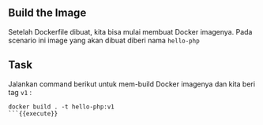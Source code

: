 ## Build the Image

Setelah Dockerfile dibuat, kita bisa mulai membuat Docker imagenya. Pada scenario ini image yang akan dibuat diberi nama `hello-php`

## Task
Jalankan command berikut untuk mem-build Docker imagenya dan kita beri tag `v1` :

```
docker build . -t hello-php:v1
```{{execute}}